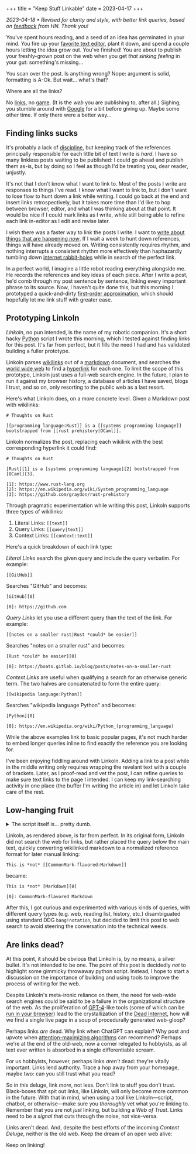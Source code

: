 +++
title = "Keep Stuff Linkable"
date = 2023-04-17
+++

*2023-04-18 • Revised for clarity and style, with better link queries, based on [feedback][0] from HN. Thank you!*

You've spent hours reading, and a seed of an idea has germinated in your mind. You fire up your [favorite text editor][1], plant it down, and spend a couple hours letting the idea grow out. You've finished! You are about to publish your freshly-grown post on the web when you get *that sinking feeling* in your gut: something's missing…

You scan over the post. Is anything wrong? Nope: argument is solid, formatting is A-Ok. But wait… what's that?

Where are all the links?

No [links][2], no [game][3]. (It is the *web* you are publishing to, after all.) Sighing, you stumble around with [Google][4] for a bit before giving up. Maybe some other time. If only there were a better way…

## Finding links sucks

It's probably a lack of [discipline][5], but keeping track of the references principally responsible for each little bit of text I write is *hard*. I have so many linkless posts waiting to be published: I could go ahead and publish them as-is, but by doing so I feel as though I'd be treating you, dear reader, unjustly.

It's not that I don't know what I want to link to. Most of the posts I write are responses to things I've read. I know what I want to link to, but I don't want to lose flow to hunt down a link while writing. I could go back at the end and insert links retrospectively, but it takes more time than I'd like to hop between browser, editor, and what I was thinking about at that point. It would be nice if I could mark links as I write, while still being able to refine each link in-editor as I edit and revise later.

I wish there was a faster way to link the posts I write. I want to [write about things that are happening *now*][6]. If I wait a week to hunt down references, things will have already moved on. Writing consistently requires rhythm, and nothing interrupts a consistent rhythm more effectively than haphazardly tumbling down [internet rabbit-holes][7] while in search of the perfect link.

In a perfect world, I imagine a little robot reading everything alongside me. He records the references and key ideas of each piece. After I write a post, he'd comb through my post sentence by sentence, linking every important phrase to its source. Now, I haven't quite done this, but this morning I prototyped a quick-and-dirty [first-order approximation][8], which should hopefully let me link stuff with greater ease.

## Prototyping Linkoln

*Linkoln*, no pun intended, is the name of my robotic companion. It's a short hacky [Python][9] script I wrote this morning, which I tested against finding links for this post. It's far from perfect, but it fills the need I had and has validated building a fuller prototype. 

Linkoln parses [wikilinks][10] out of a [markdown][11] document, and searches the [world wide web][12] to find a [hyperlink][13] for each one. To limit the scope of this prototype, Linkoln just uses a full-web search engine. In the future, I plan to run it against my browser history, a database of articles I have saved, blogs I trust, and so on, only resorting to the public web as a last resort.

Here's what Linkoln does, on a more concrete level. Given a Markdown post with wikilinks:

``` 
# Thoughts on Rust

[[programming language:Rust]] is a [[systems programming language]] bootstrapped from [[rust prehistory|OCaml]].
```

Linkoln normalizes the post, replacing each wikilink with the best corresponding hyperlink it could find:

```
# Thoughts on Rust

[Rust][1] is a [systems programming language][2] bootstrapped from [OCaml][3].

[1]: https://www.rust-lang.org
[2]: https://en.wikipedia.org/wiki/System_programming_language
[3]: https://github.com/graydon/rust-prehistory
```

Through pragmatic experimentation while writing this post, Linkoln supports three types of wikilinks:

1. Literal Links: `[[text]]` 
2. Query Links: `[[query|text]]`
3. Context Links: `[[context:text]]`

Here's a quick breakdown of each link type:

*Literal Links* search the given query and include the query verbatim. For example:

```
[[GitHub]]
```

Searches "GitHub" and becomes:

```
[GitHub][0]

[0]: https://github.com
```

*Query Links* let you use a different query than the text of the link. For example:

```
[[notes on a smaller rust|Rust *could* be easier]]
```

Searches "notes on a smaller rust" and becomes:

```
[Rust *could* be easier][0]

[0]: https://boats.gitlab.io/blog/posts/notes-on-a-smaller-rust
```

*Context Links* are useful when qualifying a search for an otherwise generic term. The two halves are concatenated to form the entire query:

```
[[wikipedia language:Python]]
```

Searches "wikipedia language Python" and becomes:

```
[Python][0]

[0]: https://en.wikipedia.org/wiki/Python_(programming_language)
```

While the above examples link to basic popular pages, it's not much harder to embed longer queries inline to find exactly the reference you are looking for.

I've been enjoying fiddling around with Linkoln. Adding a link to a post while in the middle writing only requires wrapping the revelant text with a couple of brackets. Later, as I proof-read and vet the post, I can refine queries to make sure text links to the page I intended. I can keep my link-searching activity in one place (the buffer I'm writing the article in) and let Linkoln take care of the rest.

## Low-hanging fruit

<details>
<summary>The script itself is… pretty dumb.</summary>

But, since you asked for it, here it is:

```python
#!/usr/bin/python3

# Linkoln by Anima Omnium
# Dedicated to the Public Domain

# Just standard library for portability 
import sys
import urllib.request
import time

# Input from file, output to stdout
# Suggested usage:
# python linkoln.py INPUT.md > OUTPUT.md

# Read input file name
if len(sys.argv) != 2:
  print("Usage: linkoln FILE")
  exit(1)

# Read file
FILE = sys.argv[1]
with open(FILE, "r") as fin:
  INPUT = fin.read()

# Link numbering start
OFFSET = 1

# Ignore wikilinks in code, headings, frontmatter
IGNORE = [
  ("```", "```"),
  ("#", "\n"),
  ("`", "`"),
  ("+++", "+++"),
]

# Syntax for links
LINK_OPEN = "[["
LINK_CLOSE = "]]"
LINK_QUERY = "|"
LINK_CONTEXT = ":"

# Parser state enum
S_IGNORE = 0
S_SCANIN = 1
S_EATING = 2

# Initialize parser
state = S_SCANIN
rem = INPUT
closing = ""
inside = ""
colophon = []

# Skip amt chars
def skip(r, amt):
  return r[amt:]

# Skip amt, echo what was skipped
def eat(r, amt):
  print(r[:amt], end="")
  return skip(r, amt)

# Check r prefix matches against
def check(r, against):
  return r[:len(against)] == against

# Parse inside wikilink
def extract(inside):
  (link, text) = (inside, inside)
  if LINK_QUERY in inside:
    (link, text) = inside.split(LINK_QUERY)
  elif LINK_CONTEXT in inside:
    (link, text) = inside.split(LINK_CONTEXT)
    link = f"{link} {text}"
  return (link, text)

# Echo formatted link
def emit_link(entry):
  (num, inside) = entry
  (_, inside) = extract(inside)
  print(f"[{inside}][{num}]", end="")

# Echo formatted link reference
def emit_entry(entry):
  (num, inside) = entry
  (inside, _) = extract(inside)
  inside = google_it(inside)
  print(f"[{num}]: {inside}")

# Locate link matching given query
def google_it(query):
  # Dumbest most fragile hack ever
  quoted = urllib.parse.quote(query, safe='')
  # Don't hammer friends at DuckDuckGo
  time.sleep(0.5)
  try:
    contents = urllib.request.urlopen(f"https://lite.duckduckgo.com/lite/search&q={quoted}").read()
    # Parsing html is easy
    top_result = contents.split(b"link-text")[1]
    top_link = top_result.split(b">")[1].split(b"<")[0]
  except:
    # Leave for human to fix 
    return f"ERROR: {query}"
  return "https://" + top_link.decode("utf-8")

# State machine driving loop
while rem != "":
  # Scanning for next link or comment 
  if state == S_SCANIN:
    for (open, close) in IGNORE:
      try:
        if check(rem, open):
          rem = eat(rem, len(open))
          closing = close
          state = S_IGNORE
          break
      except:
        pass
    if state == S_IGNORE:
      continue
    try:
      if check(rem, LINK_OPEN):
        rem = skip(rem, len(LINK_OPEN))
        inside = ""
        state = S_EATING
        continue
    except:
      pass
    rem = eat(rem, 1)

  # Eating contents of wikilink
  elif state == S_EATING:
    if check(rem, LINK_CLOSE):
      rem = skip(rem, len(LINK_CLOSE))
      entry = (len(colophon) + OFFSET, inside)
      emit_link(entry)
      colophon.append(entry)
      state = S_SCANIN
    else:
      inside = inside + rem[:1]
      rem = skip(rem, 1)

  # Ignoring contents of comments
  elif state == S_IGNORE:
    if check(rem, closing):
      rem = eat(rem, len(closing))
      state = S_SCANIN
    else:
      rem = eat(rem, 1)

  # Frick your computer is on fire
  else:
    assert false, "Invalid state"

# Google all the queries
print()
for entry in colophon:
  emit_entry(entry)
```

</details>

Linkoln, as rendered above, is far from perfect. In its original form, Linkoln did not search the web for links, but rather placed the query below the main text, quickly converting wikilinked markdown to a normalized reference format for later manual linking:

```
This is *not* [[CommonMark-flavored:Markdown]]
```

became:

```
This is *not* [Markdown][0]

[0]: CommonMark-flavored Markdown
```

After this, I got curious and experimented with various kinds of queries, with different query types (e.g. web, reading list, history, etc.) disambiguated using standard DDG `bang!notation`, but decided to limit this post to web search to avoid steering the conversation into the technical weeds.

## Are links dead?

At this point, it should be obvious that Linkoln is, by no means, a silver bullet. It's not intended to be one. The point of this post is decidedly *not* to highlight some gimmicky throwaway python script. Instead, I hope to start a discussion on the importance of building and using tools to improve the process of writing for the web.

Despite Linkoln's meta-ironic reliance on them, the need for web-wide search engines could be said to be a failure in the organizational structure of the web. As the proliferation of [GPT-4][14]-like tools (some of which can be [run in your browser][15]) lead to the crystallization of the [Dead Internet][16], how will we find a single live page in a soup of procedurally generated web-gloop?

Perhaps links *are* dead. Why link when ChatGPT can explain? Why post and upvote when [attention-maximizing algorithms][17] can recommend? Perhaps we're at the end of the old-web, now a corner relegated to hobbyists, as all text ever written is absorbed in a single differentiable scream.

For us hobbyists, however, perhaps links *aren't* dead: they're vitally important. Links lend authority. Trace a hop away from your homepage, maybe two: can you still trust what you read?

So in this deluge, link *more*, not less. Don't link to stuff you don't trust. Black-boxes that spit out links, like Linkoln, will only become more common in the future. With that in mind, when using a tool like Linkoln—script, chatbot, or otherwise—make sure you *thoroughly* vet what you're linking to. Remember that you are not *just* linking, but building a *Web of Trust*. Links need to be a *signal* that cuts through the noise, not vice-versa.

Links aren't dead. And, despite the best efforts of the incoming *Content Deluge*, neither is the old web. Keep the dream of an open web alive: 

Keep on linking! 

[0]: https://news.ycombinator.com/item?id=35599363
[1]: https://neovim.io
[2]: https://www.w3.org/TR/html401/struct/links.html
[3]: https://www.w3.org/Provider/Style/URI
[4]: https://duckduckgo.com
[5]: https://www.zotero.org
[6]: https://simonwillison.net/2023/Apr/16/web-llm/
[7]: https://en.m.wikipedia.org/wiki/Wikipedia:Unusual_articles
[8]: https://terrytao.wordpress.com/advice-on-writing-papers/write-a-rapid-prototype-first/
[9]: https://www.python.org
[10]: https://help.obsidian.md/Linking+notes+and+files/Internal+links
[11]: https://commonmark.org/
[12]: https://www.w3.org/MarkUp/html-test/misc/guide.html
[13]: https://www.w3.org/TR/html401/struct/links.html
[14]: https://openai.com/research/gpt-4
[15]: https://mlc.ai/web-llm/
[16]: https://www.theatlantic.com/technology/archive/2021/08/dead-internet-theory-wrong-but-feels-true/619937/
[17]: https://gantry.io/blog/papers-to-know-20230110
